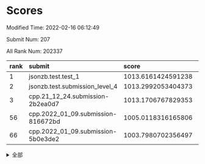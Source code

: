 # Scores

Modified Time: 2022-02-16 06:12:49

Submit Num: 207

All Rank Num: 202337

| rank |               submit               |       score        |       sigma        | pk_num |
| :--- | :--------------------------------- | :----------------- | :----------------- | :----- |
| 1    | jsonzb.test.test_1                 | 1013.6161424591238 | 0.8160663228690945 | 3909   |
| 2    | jsonzb.test.submission_level_4     | 1013.2992053404373 | 0.8217685435456168 | 3913   |
| 3    | cpp.21_12_24.submission-2b2ea0d7   | 1013.1706767829353 | 0.7919662566663335 | 3906   |
| 56   | cpp.2022_01_09.submission-816672bd | 1005.0118316165806 | 0.7197742018241591 | 3910   |
| 66   | cpp.2022_01_09.submission-5b0e3de2 | 1003.7980702356497 | 0.7152069460977086 | 3908   |


<details>
<summary>全部</summary>

| rank |                 submit                 |       score        |       sigma        | pk_num |
| :--- | :------------------------------------- | :----------------- | :----------------- | :----- |
| 1    | jsonzb.test.test_1                     | 1013.6161424591238 | 0.8160663228690945 | 3909   |
| 2    | jsonzb.test.submission_level_4         | 1013.2992053404373 | 0.8217685435456168 | 3913   |
| 3    | cpp.21_12_24.submission-2b2ea0d7       | 1013.1706767829353 | 0.7919662566663335 | 3906   |
| 4    | gobigger.level_3.submission_level_3_24 | 1012.2728603610897 | 0.7737124177127523 | 3910   |
| 5    | gobigger.level_3.submission_level_3_16 | 1011.7012879912455 | 0.7977342333708928 | 3912   |
| 6    | gobigger.level_3.submission_level_3_38 | 1011.4489002452239 | 0.7568130165862693 | 3910   |
| 7    | gobigger.level_3.submission_level_3_5  | 1011.2278022543154 | 0.7857650661017012 | 3915   |
| 8    | gobigger.level_3.submission_level_3_41 | 1011.1846155698686 | 0.7777827732390462 | 3908   |
| 9    | gobigger.level_3.submission_level_3_9  | 1011.0916485238171 | 0.7789125788935036 | 3907   |
| 10   | gobigger.level_3.submission_level_3_2  | 1011.0488287297572 | 0.7984230205385312 | 3911   |
| 11   | gobigger.level_3.submission_level_3_20 | 1011.0369950571759 | 0.7661263848712981 | 3909   |
| 12   | gobigger.level_3.submission_level_3_45 | 1010.9596794195435 | 0.7949095705716644 | 3905   |
| 13   | gobigger.level_3.submission_level_3_31 | 1010.8576418298061 | 0.7623606173146978 | 3912   |
| 14   | gobigger.level_3.submission_level_3_44 | 1010.8253040041059 | 0.7693381980643489 | 3912   |
| 15   | gobigger.level_3.submission_level_3_1  | 1010.787196293775  | 0.7700526455417016 | 3912   |
| 16   | gobigger.level_3.submission_level_3_30 | 1010.6976485444467 | 0.7937393000791542 | 3915   |
| 17   | gobigger.level_3.submission_level_3_23 | 1010.5284624167061 | 0.7631136732186276 | 3911   |
| 18   | gobigger.level_3.submission_level_3_17 | 1010.4944559800584 | 0.7475916319994081 | 3916   |
| 19   | gobigger.level_3.submission_level_3_3  | 1010.3189075248172 | 0.7805288580822178 | 3907   |
| 20   | gobigger.level_3.submission_level_3_18 | 1010.2708103691568 | 0.7530531232159099 | 3914   |
| 21   | gobigger.level_3.submission_level_3_8  | 1010.2383789773605 | 0.7695434472930089 | 3911   |
| 22   | gobigger.level_3.submission_level_3_10 | 1010.219620394392  | 0.7521739446015093 | 3913   |
| 23   | gobigger.level_3.submission_level_3_37 | 1010.1225714391716 | 0.738519216999424  | 3912   |
| 24   | gobigger.level_3.submission_level_3_36 | 1010.0586285910089 | 0.7568619929701004 | 3905   |
| 25   | gobigger.level_3.submission_level_3_35 | 1010.0308704402543 | 0.7430921665558446 | 3911   |
| 26   | gobigger.level_3.submission_level_3_21 | 1010.0264910679732 | 0.7578179487968598 | 3907   |
| 27   | gobigger.level_3.submission_level_3_13 | 1009.9584518488423 | 0.7685765477137795 | 3908   |
| 28   | gobigger.level_3.submission_level_3_49 | 1009.9337128888009 | 0.7411956834128351 | 3908   |
| 29   | gobigger.level_3.submission_level_3_14 | 1009.928200989374  | 0.7526644559362631 | 3912   |
| 30   | gobigger.level_3.submission_level_3_42 | 1009.8065893490834 | 0.7361530243009555 | 3909   |
| 31   | gobigger.level_3.submission_level_3_0  | 1009.8026048092295 | 0.7831267637325585 | 3905   |
| 32   | gobigger.level_3.submission_level_3_48 | 1009.8022849740607 | 0.7652365168714907 | 3907   |
| 33   | gobigger.level_3.submission_level_3_39 | 1009.765243548054  | 0.7414631119365821 | 3913   |
| 34   | gobigger.level_3.submission_level_3_47 | 1009.748181433728  | 0.7420365321162095 | 3909   |
| 35   | gobigger.level_3.submission_level_3_28 | 1009.6834296930518 | 0.755885918993771  | 3913   |
| 36   | gobigger.level_3.submission_level_3_32 | 1009.5849317565949 | 0.7757386222276852 | 3907   |
| 37   | gobigger.level_3.submission_level_3_7  | 1009.4910853136424 | 0.7659015925340595 | 3915   |
| 38   | gobigger.level_3.submission_level_3_4  | 1009.4739158509245 | 0.7518453945687205 | 3905   |
| 39   | gobigger.level_3.submission_level_3_22 | 1009.3497643204931 | 0.7537430954994694 | 3910   |
| 40   | gobigger.level_3.submission_level_3_11 | 1009.324964868532  | 0.744723410042565  | 3906   |
| 41   | gobigger.level_3.submission_level_3_19 | 1009.2738106428234 | 0.758511329831842  | 3915   |
| 42   | gobigger.level_3.submission_level_3_43 | 1009.2615082337337 | 0.7331229054078714 | 3909   |
| 43   | gobigger.level_3.submission_level_3_29 | 1009.2423731092821 | 0.7458752801499872 | 3909   |
| 44   | gobigger.level_3.submission_level_3_25 | 1009.2333453324899 | 0.7420685000994918 | 3912   |
| 45   | gobigger.level_3.submission_level_3_27 | 1009.1846011304941 | 0.7533701327095318 | 3910   |
| 46   | gobigger.level_3.submission_level_3_34 | 1009.177946163545  | 0.7584913070104987 | 3905   |
| 47   | gobigger.level_3.submission_level_3_15 | 1009.1748859720431 | 0.7492175125990065 | 3912   |
| 48   | gobigger.level_3.submission_level_3_46 | 1009.081099559613  | 0.7525627977755132 | 3906   |
| 49   | gobigger.level_3.submission_level_3_40 | 1009.0183118621727 | 0.770032944515016  | 3909   |
| 50   | gobigger.level_3.submission_level_3_26 | 1008.9185221968414 | 0.7482449841729969 | 3910   |
| 51   | gobigger.level_3.submission_level_3_6  | 1008.8010660082957 | 0.74103703921866   | 3917   |
| 52   | gobigger.level_3.submission_level_3_33 | 1008.5910502636212 | 0.736342228683513  | 3906   |
| 53   | gobigger.level_3.submission_level_3_12 | 1007.7013191936784 | 0.7402161416899425 | 3908   |
| 54   | gobigger.level_1.submission_level_1_35 | 1005.277666430862  | 0.7183704061567804 | 3908   |
| 55   | gobigger.level_1.submission_level_1_26 | 1005.0377075730337 | 0.7207350518859575 | 3909   |
| 56   | cpp.2022_01_09.submission-816672bd     | 1005.0118316165806 | 0.7197742018241591 | 3910   |
| 57   | gobigger.level_1.submission_level_1_20 | 1004.5920623917254 | 0.7167398357434185 | 3907   |
| 58   | gobigger.level_1.submission_level_1_30 | 1004.5528698019126 | 0.7219555140237638 | 3912   |
| 59   | gobigger.level_1.submission_level_1_24 | 1004.3737341083787 | 0.7377135848671215 | 3915   |
| 60   | gobigger.level_1.submission_level_1_37 | 1004.3713185900771 | 0.7160918496487843 | 3911   |
| 61   | gobigger.level_1.submission_level_1_13 | 1004.0342467640281 | 0.7276661008700067 | 3909   |
| 62   | gobigger.level_1.submission_level_1_40 | 1004.0297594955864 | 0.7240421178360696 | 3907   |
| 63   | gobigger.level_1.submission_level_1_4  | 1004.0230550169256 | 0.7328515094783574 | 3915   |
| 64   | gobigger.level_1.submission_level_1_47 | 1003.894122622044  | 0.7260664452964906 | 3911   |
| 65   | gobigger.level_1.submission_level_1_5  | 1003.8315004251998 | 0.720352976006725  | 3908   |
| 66   | cpp.2022_01_09.submission-5b0e3de2     | 1003.7980702356497 | 0.7152069460977086 | 3908   |
| 67   | gobigger.level_1.submission_level_1_49 | 1003.7887625103085 | 0.7273606901407702 | 3908   |
| 68   | gobigger.level_1.submission_level_1_1  | 1003.7740904297094 | 0.705741090560966  | 3911   |
| 69   | gobigger.level_1.submission_level_1_43 | 1003.668647885964  | 0.708772761956594  | 3910   |
| 70   | gobigger.level_1.submission_level_1_28 | 1003.5937526130778 | 0.7132594425869936 | 3910   |
| 71   | gobigger.level_1.submission_level_1_21 | 1003.5936301716833 | 0.7283630473110015 | 3907   |
| 72   | gobigger.level_1.submission_level_1_46 | 1003.5920845443402 | 0.7191869420249721 | 3909   |
| 73   | gobigger.level_1.submission_level_1_2  | 1003.4316981564047 | 0.7139212874029617 | 3912   |
| 74   | gobigger.level_1.submission_level_1_15 | 1003.4199666150026 | 0.7020813936440615 | 3906   |
| 75   | gobigger.level_1.submission_level_1_34 | 1003.3844717398079 | 0.7134024186606501 | 3911   |
| 76   | gobigger.level_1.submission_level_1_16 | 1003.3654399990625 | 0.7215996899069842 | 3911   |
| 77   | gobigger.level_1.submission_level_1_22 | 1003.3240687800123 | 0.7130964391514862 | 3911   |
| 78   | gobigger.level_1.submission_level_1_11 | 1003.2808386956739 | 0.725191303838816  | 3911   |
| 79   | gobigger.level_1.submission_level_1_17 | 1003.2639175250923 | 0.7015835476324642 | 3909   |
| 80   | gobigger.level_1.submission_level_1_44 | 1003.2050715909718 | 0.7195693092431211 | 3909   |
| 81   | gobigger.level_1.submission_level_1_6  | 1003.1889192435565 | 0.7249581633394356 | 3914   |
| 82   | gobigger.level_1.submission_level_1_45 | 1003.1866512430479 | 0.7194605340434629 | 3907   |
| 83   | gobigger.level_1.submission_level_1_18 | 1003.0979391555728 | 0.7143132558373841 | 3907   |
| 84   | gobigger.level_1.submission_level_1_10 | 1003.0545067692183 | 0.7248984795138349 | 3914   |
| 85   | gobigger.level_1.submission_level_1_19 | 1002.9546006028096 | 0.7164214180067274 | 3907   |
| 86   | gobigger.level_1.submission_level_1_8  | 1002.9367760134487 | 0.7125134350285851 | 3908   |
| 87   | gobigger.level_1.submission_level_1_41 | 1002.9288010475734 | 0.7222456771033716 | 3914   |
| 88   | gobigger.level_1.submission_level_1_31 | 1002.8874426208068 | 0.7120771281481619 | 3908   |
| 89   | gobigger.level_1.submission_level_1_27 | 1002.8682316631927 | 0.7148637725519059 | 3911   |
| 90   | gobigger.level_1.submission_level_1_3  | 1002.7762187135536 | 0.7075700836542635 | 3908   |
| 91   | gobigger.level_1.submission_level_1_23 | 1002.7694515425462 | 0.72000256416592   | 3911   |
| 92   | gobigger.level_1.submission_level_1_7  | 1002.7561605285698 | 0.7196269384681593 | 3904   |
| 93   | gobigger.level_1.submission_level_1_9  | 1002.7135575692262 | 0.7014215532029052 | 3911   |
| 94   | gobigger.level_1.submission_level_1_33 | 1002.6147371306762 | 0.7130307121284232 | 3911   |
| 95   | gobigger.level_1.submission_level_1_12 | 1002.6024789189837 | 0.7189726505092647 | 3911   |
| 96   | gobigger.level_1.submission_level_1_36 | 1002.450589322927  | 0.7153320700338885 | 3912   |
| 97   | gobigger.level_1.submission_level_1_32 | 1002.4342959089297 | 0.6996808244112289 | 3913   |
| 98   | gobigger.level_1.submission_level_1_48 | 1002.4273186831374 | 0.734698655343157  | 3915   |
| 99   | gobigger.level_1.submission_level_1_14 | 1002.274524320518  | 0.7034463279616766 | 3911   |
| 100  | gobigger.level_1.submission_level_1_42 | 1002.2687366640598 | 0.7224119106153961 | 3911   |
| 101  | gobigger.level_1.submission_level_1_0  | 1002.2420431279846 | 0.7103415766017769 | 3908   |
| 102  | gobigger.level_1.submission_level_1_25 | 1002.172814668801  | 0.7114573924172282 | 3913   |
| 103  | gobigger.level_1.submission_level_1_38 | 1002.100852752347  | 0.7145662058448977 | 3908   |
| 104  | gobigger.level_1.submission_level_1_29 | 1002.0815698665501 | 0.715601705083961  | 3914   |
| 105  | gobigger.level_1.submission_level_1_39 | 1001.5375952218052 | 0.7124732919798621 | 3909   |
| 106  | gobigger.random.submission_random_2    | 997.1957930025089  | 0.7210783474729717 | 3911   |
| 107  | gobigger.random.submission_random_33   | 996.9916974672589  | 0.7044784808284308 | 3906   |
| 108  | gobigger.random.submission_random_25   | 996.9549267395013  | 0.7041402720012062 | 3906   |
| 109  | gobigger.random.submission_random_14   | 996.8664753177728  | 0.6998189420274585 | 3912   |
| 110  | gobigger.random.submission_random_29   | 996.6979210244722  | 0.7133143973818316 | 3911   |
| 111  | gobigger.random.submission_random_11   | 996.685046902214   | 0.7284084363130187 | 3915   |
| 112  | gobigger.random.submission_random_48   | 996.482520166425   | 0.7052162328080602 | 3911   |
| 113  | gobigger.random.submission_random_44   | 996.4764094433157  | 0.6973424745786706 | 3914   |
| 114  | gobigger.random.submission_random_47   | 996.4366153369319  | 0.7075759938671217 | 3910   |
| 115  | gobigger.random.submission_random_34   | 996.4038111148183  | 0.7272665795574038 | 3911   |
| 116  | gobigger.random.submission_random_37   | 996.2591664252895  | 0.7130405064923936 | 3909   |
| 117  | gobigger.random.submission_random_4    | 996.2491997608956  | 0.7098969298711012 | 3907   |
| 118  | gobigger.random.submission_random_38   | 996.2474803086313  | 0.7032265276567873 | 3912   |
| 119  | gobigger.random.submission_random_39   | 996.2381503506567  | 0.7060070117279476 | 3909   |
| 120  | gobigger.random.submission_random_5    | 996.2380126354151  | 0.7039887887724193 | 3905   |
| 121  | gobigger.random.submission_random_17   | 996.184616257523   | 0.7114884042318215 | 3914   |
| 122  | gobigger.random.submission_random_42   | 996.171520411186   | 0.712650458853551  | 3907   |
| 123  | gobigger.random.submission_random_3    | 996.1359906979072  | 0.7128666007817097 | 3915   |
| 124  | gobigger.random.submission_random_32   | 996.115985153007   | 0.7054304272531956 | 3909   |
| 125  | gobigger.random.submission_random_28   | 996.1061979325971  | 0.7161297218914489 | 3911   |
| 126  | gobigger.random.submission_random_26   | 996.0759226442307  | 0.7135415475092844 | 3910   |
| 127  | gobigger.random.submission_random_43   | 996.0744359412473  | 0.716371602942086  | 3906   |
| 128  | gobigger.random.submission_random_15   | 996.0518253666545  | 0.7114955371520801 | 3913   |
| 129  | gobigger.random.submission_random_23   | 996.0331772661764  | 0.7096151114808016 | 3907   |
| 130  | gobigger.random.submission_random_0    | 996.018237227853   | 0.7128181897921788 | 3908   |
| 131  | gobigger.random.submission_random_21   | 995.9807451766732  | 0.7137909540461574 | 3910   |
| 132  | gobigger.random.submission_random_45   | 995.9774810138813  | 0.704876666386877  | 3908   |
| 133  | gobigger.random.submission_random_13   | 995.9742687548845  | 0.7120113014747018 | 3911   |
| 134  | gobigger.random.submission_random_10   | 995.9694678824866  | 0.7064016514107079 | 3910   |
| 135  | gobigger.random.submission_random_16   | 995.9517289794255  | 0.7013113570650013 | 3905   |
| 136  | gobigger.random.submission_random_6    | 995.9296576919675  | 0.7044334320045379 | 3909   |
| 137  | gobigger.random.submission_random_7    | 995.8085141561537  | 0.7223492778851563 | 3910   |
| 138  | gobigger.random.submission_random_9    | 995.6967806035292  | 0.7070927543050782 | 3915   |
| 139  | gobigger.random.submission_random_49   | 995.6704259478653  | 0.7167178027394938 | 3907   |
| 140  | gobigger.random.submission_random_46   | 995.6676813212224  | 0.7190778453479502 | 3908   |
| 141  | gobigger.random.submission_random_30   | 995.6616760796966  | 0.715213930783205  | 3913   |
| 142  | gobigger.random.submission_random_1    | 995.5939916782904  | 0.721363705663108  | 3914   |
| 143  | gobigger.random.submission_random_8    | 995.5543628566129  | 0.7102610040386262 | 3906   |
| 144  | gobigger.random.submission_random_18   | 995.4573775031218  | 0.7176754608651535 | 3908   |
| 145  | gobigger.random.submission_random_12   | 995.4556960578549  | 0.7091188540135249 | 3908   |
| 146  | gobigger.random.submission_random_19   | 995.393300183965   | 0.7045054325527725 | 3910   |
| 147  | gobigger.random.submission_random_31   | 995.3345264047814  | 0.6992760154407484 | 3907   |
| 148  | gobigger.random.submission_random_22   | 995.3012847724526  | 0.7169904542018967 | 3914   |
| 149  | gobigger.random.submission_random_36   | 995.2871654493878  | 0.7063588956748654 | 3906   |
| 150  | gobigger.random.submission_random_20   | 995.1923919620773  | 0.7115705112505065 | 3909   |
| 151  | gobigger.random.submission_random_41   | 994.9953975164645  | 0.7248021641744986 | 3909   |
| 152  | gobigger.random.submission_random_27   | 994.9946900127945  | 0.7033591531476308 | 3911   |
| 153  | gobigger.random.submission_random_40   | 994.8308093816714  | 0.7143993433049904 | 3908   |
| 154  | gobigger.level_2.submission_level_2_37 | 994.6771592575514  | 0.7260171312847261 | 3910   |
| 155  | gobigger.random.submission_random_35   | 994.6205790986241  | 0.7160159938437568 | 3903   |
| 156  | gobigger.random.submission_random_24   | 994.4816649906093  | 0.7083321056409178 | 3910   |
| 157  | gobigger.level_2.submission_level_2_39 | 994.0994637769174  | 0.7251909939279055 | 3908   |
| 158  | gobigger.level_2.submission_level_2_27 | 993.9939027446092  | 0.7375037355530467 | 3912   |
| 159  | gobigger.level_2.submission_level_2_4  | 993.8790991535503  | 0.7270071600234203 | 3910   |
| 160  | gobigger.level_2.submission_level_2_34 | 993.8090579239824  | 0.7249483068317455 | 3912   |
| 161  | gobigger.level_2.submission_level_2_21 | 993.6779251087052  | 0.729641068762754  | 3905   |
| 162  | gobigger.level_2.submission_level_2_16 | 993.4713483215382  | 0.7247791899203267 | 3911   |
| 163  | gobigger.level_2.submission_level_2_2  | 993.3220081927167  | 0.733383003857749  | 3914   |
| 164  | gobigger.level_2.submission_level_2_45 | 993.2390633089091  | 0.7258185646915176 | 3911   |
| 165  | gobigger.level_2.submission_level_2_36 | 993.213702504591   | 0.7549380626824398 | 3912   |
| 166  | gobigger.level_2.submission_level_2_24 | 993.1208618190836  | 0.7290372987995678 | 3907   |
| 167  | gobigger.level_2.submission_level_2_26 | 993.021063427159   | 0.7379366400222986 | 3909   |
| 168  | gobigger.level_2.submission_level_2_9  | 992.9538046842409  | 0.7288509799358931 | 3906   |
| 169  | gobigger.level_2.submission_level_2_23 | 992.8338997751189  | 0.7266004880578739 | 3909   |
| 170  | gobigger.level_2.submission_level_2_15 | 992.8129046149701  | 0.7384603385926738 | 3909   |
| 171  | gobigger.level_2.submission_level_2_31 | 992.7923000757136  | 0.7315327444746317 | 3907   |
| 172  | gobigger.level_2.submission_level_2_10 | 992.7526716087293  | 0.7392541921565344 | 3909   |
| 173  | gobigger.level_2.submission_level_2_30 | 992.5917220802565  | 0.7379412473428504 | 3906   |
| 174  | gobigger.level_2.submission_level_2_49 | 992.3530461990655  | 0.7388702312660798 | 3907   |
| 175  | gobigger.level_2.submission_level_2_1  | 992.3079067313429  | 0.7260637857343695 | 3910   |
| 176  | gobigger.level_2.submission_level_2_28 | 992.2717712062628  | 0.7293487477277157 | 3915   |
| 177  | gobigger.level_2.submission_level_2_42 | 992.2343968883575  | 0.7459584043425467 | 3912   |
| 178  | gobigger.level_2.submission_level_2_29 | 992.2265470993203  | 0.7440774893440223 | 3913   |
| 179  | gobigger.level_2.submission_level_2_8  | 992.1246503249793  | 0.7302929921976065 | 3912   |
| 180  | gobigger.level_2.submission_level_2_22 | 992.067303951261   | 0.743021777264054  | 3908   |
| 181  | gobigger.level_2.submission_level_2_32 | 992.0453768881363  | 0.7752551760037374 | 3911   |
| 182  | gobigger.level_2.submission_level_2_5  | 991.910976804343   | 0.7472393308900183 | 3912   |
| 183  | gobigger.level_2.submission_level_2_47 | 991.8875545274733  | 0.7377698367863047 | 3907   |
| 184  | gobigger.level_2.submission_level_2_6  | 991.8550430445595  | 0.7370650047807786 | 3913   |
| 185  | gobigger.level_2.submission_level_2_18 | 991.842762266898   | 0.7367503952423992 | 3911   |
| 186  | gobigger.level_2.submission_level_2_7  | 991.7730768065081  | 0.7412118417005623 | 3915   |
| 187  | gobigger.level_2.submission_level_2_19 | 991.6384735468779  | 0.7428406420191878 | 3912   |
| 188  | gobigger.level_2.submission_level_2_41 | 991.4310623948462  | 0.7672399941552827 | 3913   |
| 189  | gobigger.level_2.submission_level_2_33 | 991.4305997627253  | 0.7315006440806902 | 3907   |
| 190  | gobigger.level_2.submission_level_2_40 | 991.3749542872432  | 0.7382968440927593 | 3907   |
| 191  | gobigger.level_2.submission_level_2_44 | 991.2644374367134  | 0.7662152691511103 | 3914   |
| 192  | gobigger.level_2.submission_level_2_46 | 991.0817477621621  | 0.7859803328235667 | 3912   |
| 193  | gobigger.level_2.submission_level_2_43 | 991.0528845718779  | 0.7627557701691597 | 3912   |
| 194  | gobigger.level_2.submission_level_2_17 | 990.992895790739   | 0.7746515684819467 | 3912   |
| 195  | gobigger.level_2.submission_level_2_13 | 990.9887496432123  | 0.7566027953915392 | 3909   |
| 196  | gobigger.level_2.submission_level_2_25 | 990.9843912091814  | 0.7523564940130706 | 3910   |
| 197  | gobigger.level_2.submission_level_2_35 | 990.8791450597935  | 0.7689618059913562 | 3912   |
| 198  | gobigger.level_2.submission_level_2_0  | 990.8424160462283  | 0.7674815054091472 | 3905   |
| 199  | gobigger.level_2.submission_level_2_11 | 990.6142106514728  | 0.7656432458698139 | 3911   |
| 200  | gobigger.level_2.submission_level_2_38 | 990.6011993780644  | 0.7406133445644472 | 3911   |
| 201  | gobigger.level_2.submission_level_2_3  | 990.4217073845562  | 0.7497092152464249 | 3915   |
| 202  | gobigger.level_2.submission_level_2_48 | 990.3397419346292  | 0.7687012391466239 | 3911   |
| 203  | gobigger.level_2.submission_level_2_14 | 990.092474374704   | 0.7520309436042563 | 3911   |
| 204  | gobigger.level_2.submission_level_2_12 | 990.0827272104774  | 0.7585489276659451 | 3908   |
| 205  | gobigger.level_2.submission_level_2_20 | 990.0490313433921  | 0.7579454243385133 | 3902   |
| 206  | gobigger.none.submission_none_1        | 978.5541528781221  | 1.2508165258778412 | 3905   |
| 207  | gobigger.none.submission_none_0        | 977.8607634881064  | 1.376963408328479  | 3908   |

</details>
